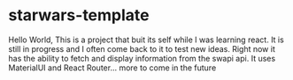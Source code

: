 # starwars-template
Hello World,
This is a project that buit its self while I was learning react. It is still in progress and I often come back to it to test new ideas.
Right now it has the ability to fetch and display information from the swapi api. It uses MaterialUI and React Router... more to come in the future
